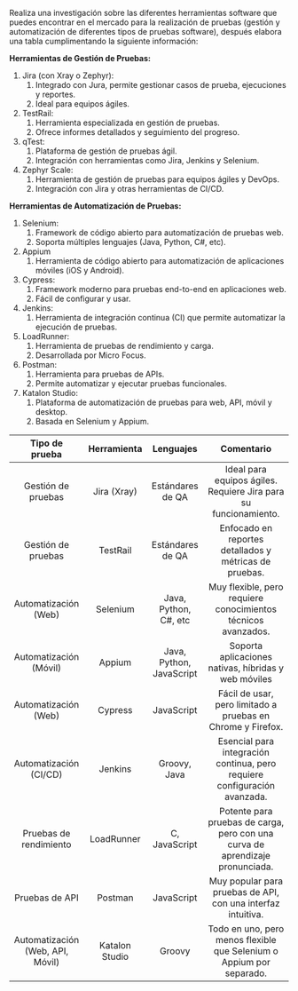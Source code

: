 Realiza una investigación sobre las diferentes herramientas software que puedes encontrar en el mercado para la realización de pruebas (gestión y automatización de diferentes tipos de pruebas software), después elabora una tabla cumplimentando la siguiente información:

**Herramientas de Gestión de Pruebas:**
1. Jira (con Xray o Zephyr):
	1. Integrado con Jura, permite gestionar casos de prueba, ejecuciones y reportes.
	2. Ideal para equipos ágiles.
2. TestRail:
	1. Herramienta especializada en gestión de pruebas.
	2. Ofrece informes detallados y seguimiento del progreso.
3. qTest:
	1. Plataforma de gestión de pruebas ágil.
	2. Integración con herramientas como Jira, Jenkins y Selenium.
4. Zephyr Scale:
	1. Herramienta de gestión de pruebas para equipos ágiles y DevOps.
	2. Integración con Jira y otras herramientas de CI/CD.

**Herramientas de Automatización de Pruebas:**
1. Selenium:
	1. Framework de código abierto para automatización de pruebas web.
	2. Soporta múltiples lenguajes (Java, Python, C#, etc).
2. Appium
	1. Herramienta de código abierto para automatización de aplicaciones móviles (iOS y Android).
3. Cypress:
	1. Framework moderno para pruebas end-to-end en aplicaciones web.
	2. Fácil de configurar y usar.
4. Jenkins:
	1. Herramienta de integración continua (CI) que permite automatizar la ejecución de pruebas.
5. LoadRunner:
	1. Herramienta de pruebas de rendimiento y carga.
	2. Desarrollada por Micro Focus.
6. Postman:
	1. Herramienta para pruebas de APIs.
	2. Permite automatizar y ejecutar pruebas funcionales.
7. Katalon Studio:
	1. Plataforma de automatización de pruebas para web, API, móvil y desktop.
	2. Basada en Selenium y Appium.

|         Tipo de <br>prueba          |  Herramienta   |          Lenguajes          |                                  Comentario                                   |
| :---------------------------------: | :------------: | :-------------------------: | :---------------------------------------------------------------------------: |
|         Gestión de pruebas          |  Jira (Xray)   |      Estándares de QA       |       Ideal para equipos ágiles. Requiere Jira para su funcionamiento.        |
|         Gestión de pruebas          |    TestRail    |      Estándares de QA       |            Enfocado en reportes detallados y métricas de pruebas.             |
|      Automatización <br>(Web)       |    Selenium    |  Java, Python,<br>C#, etc   |         Muy flexible, pero requiere conocimientos técnicos avanzados.         |
|      Automatización<br>(Móvil)      |     Appium     | Java, Python,<br>JavaScript |             Soporta aplicaciones nativas, híbridas y web móviles              |
|      Automatización <br>(Web)       |    Cypress     |         JavaScript          |          Fácil de usar, pero limitado a pruebas en Chrome y Firefox.          |
|      Automatización<br>(CI/CD)      |    Jenkins     |        Groovy, Java         |   Esencial para integración continua, pero requiere configuración avanzada.   |
|      Pruebas de<br>rendimiento      |   LoadRunner   |        C, JavaScript        | Potente para pruebas de carga, pero con una curva de aprendizaje pronunciada. |
|           Pruebas de API            |    Postman     |         JavaScript          |         Muy popular para pruebas de API, con una interfaz intuitiva.          |
| Automatización<br>(Web, API, Móvil) | Katalon Studio |           Groovy            |     Todo en uno, pero menos flexible que Selenium o Appium por separado.      |
